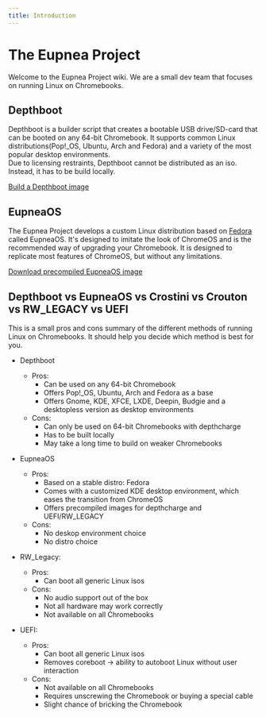 ```yaml
---
title: Introduction
---
```


# The Eupnea Project

Welcome to the Eupnea Project wiki. We are a small dev team that focuses on running Linux on Chromebooks.

## Depthboot

Depthboot is a builder script that creates a bootable USB drive/SD-card that can be booted on any 64-bit Chromebook. It
supports common Linux distributions(Pop!_OS, Ubuntu, Arch and Fedora) and a variety of the most popular desktop
environments.  
Due to licensing restraints, Depthboot cannot be distributed as an iso. Instead, it has to be build locally.

[Build a Depthboot image](docs/depthboot/requirements.md)

## EupneaOS

The Eupnea Project develops a custom Linux distribution based on [Fedora](https://getfedora.org/) called EupneaOS. It's
designed to imitate the look of ChromeOS and is the recommended way of upgrading your Chromebook. It is designed to
replicate most features of ChromeOS, but without any limitations.

[Download precompiled EupneaOS image](https://eupnea-linux.github.io)

## Depthboot vs EupneaOS vs Crostini vs Crouton vs RW_LEGACY vs UEFI

This is a small pros and cons summary of the different methods of running Linux on Chromebooks. It should help
you decide which method is best for you.

* Depthboot
    * Pros:
        * Can be used on any 64-bit Chromebook
        * Offers Pop!_OS, Ubuntu, Arch and Fedora as a base
        * Offers Gnome, KDE, XFCE, LXDE, Deepin, Budgie and a desktopless version as desktop environments
    * Cons:
        * Can only be used on 64-bit Chromebooks with depthcharge
        * Has to be built locally
        * May take a long time to build on weaker Chromebooks


* EupneaOS
    * Pros:
        * Based on a stable distro: Fedora
        * Comes with a customized KDE desktop environment, which eases the transition from ChromeOS
        * Offers precompiled images for depthcharge and UEFI/RW_LEGACY
    * Cons:
        * No deskop environment choice
        * No distro choice

* RW_Legacy:
    * Pros:
        * Can boot all generic Linux isos
    * Cons:
        * No audio support out of the box
        * Not all hardware may work correctly
        * Not available on all Chromebooks

* UEFI:
    * Pros:
        * Can boot all generic Linux isos
        * Removes coreboot -> ability to autoboot Linux without user interaction
    * Cons:
        * Not available on all Chromebooks
        * Requires unscrewing the Chromebook or buying a special cable
        * Slight chance of bricking the Chromebook